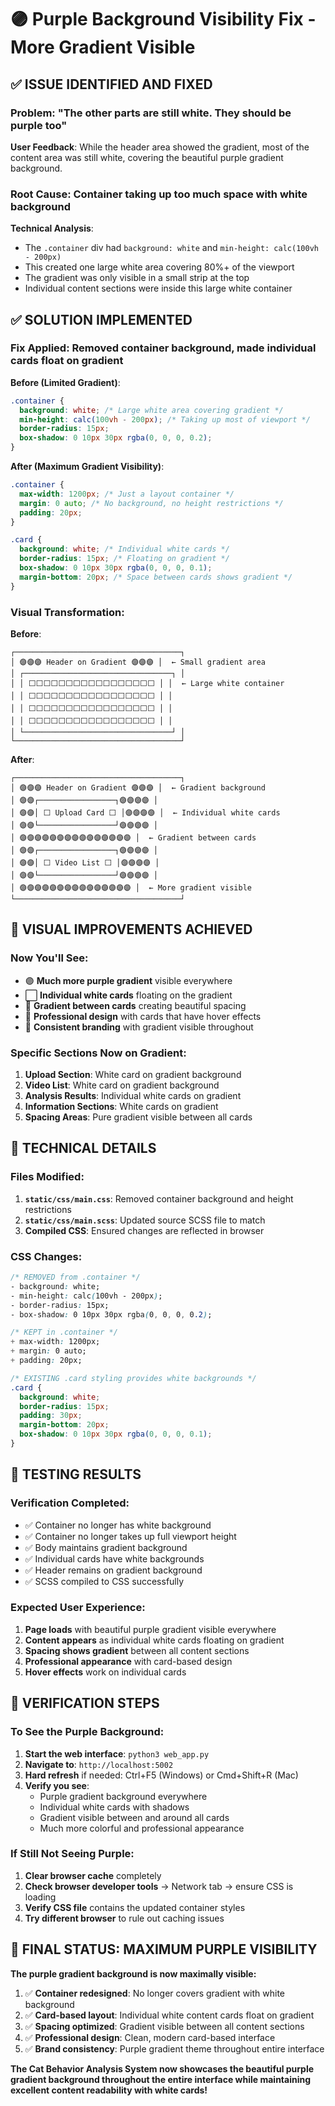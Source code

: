 # 🟣 Purple Background Visibility Fix - More Gradient Visible

## ✅ ISSUE IDENTIFIED AND FIXED

### **Problem**: "The other parts are still white. They should be purple too"

**User Feedback**: While the header area showed the gradient, most of the content area was still white, covering the beautiful purple gradient background.

### **Root Cause**: Container taking up too much space with white background

**Technical Analysis**:

- The `.container` div had `background: white` and `min-height: calc(100vh - 200px)`
- This created one large white area covering 80%+ of the viewport
- The gradient was only visible in a small strip at the top
- Individual content sections were inside this large white container

## ✅ SOLUTION IMPLEMENTED

### **Fix Applied**: Removed container background, made individual cards float on gradient

**Before (Limited Gradient)**:

```css
.container {
  background: white; /* Large white area covering gradient */
  min-height: calc(100vh - 200px); /* Taking up most of viewport */
  border-radius: 15px;
  box-shadow: 0 10px 30px rgba(0, 0, 0, 0.2);
}
```

**After (Maximum Gradient Visibility)**:

```css
.container {
  max-width: 1200px; /* Just a layout container */
  margin: 0 auto; /* No background, no height restrictions */
  padding: 20px;
}

.card {
  background: white; /* Individual white cards */
  border-radius: 15px; /* Floating on gradient */
  box-shadow: 0 10px 30px rgba(0, 0, 0, 0.1);
  margin-bottom: 20px; /* Space between cards shows gradient */
}
```

### **Visual Transformation**:

**Before**:

```
┌─────────────────────────────────────┐
│ 🟣🟣🟣 Header on Gradient 🟣🟣🟣 │  ← Small gradient area
│ ┌─────────────────────────────────┐ │
│ │ ⬜⬜⬜⬜⬜⬜⬜⬜⬜⬜⬜⬜⬜⬜⬜⬜⬜ │ │  ← Large white container
│ │ ⬜⬜⬜⬜⬜⬜⬜⬜⬜⬜⬜⬜⬜⬜⬜⬜⬜ │ │
│ │ ⬜⬜⬜⬜⬜⬜⬜⬜⬜⬜⬜⬜⬜⬜⬜⬜⬜ │ │
│ │ ⬜⬜⬜⬜⬜⬜⬜⬜⬜⬜⬜⬜⬜⬜⬜⬜⬜ │ │
│ └─────────────────────────────────┘ │
└─────────────────────────────────────┘
```

**After**:

```
┌─────────────────────────────────────┐
│ 🟣🟣🟣 Header on Gradient 🟣🟣🟣 │  ← Gradient background
│ 🟣🟣┌─────────────────┐🟣🟣🟣🟣 │
│ 🟣🟣│ ⬜ Upload Card ⬜ │🟣🟣🟣🟣 │  ← Individual white cards
│ 🟣🟣└─────────────────┘🟣🟣🟣🟣 │
│ 🟣🟣🟣🟣🟣🟣🟣🟣🟣🟣🟣🟣🟣🟣🟣 │  ← Gradient between cards
│ 🟣🟣┌─────────────────┐🟣🟣🟣🟣 │
│ 🟣🟣│ ⬜ Video List ⬜ │🟣🟣🟣🟣 │
│ 🟣🟣└─────────────────┘🟣🟣🟣🟣 │
│ 🟣🟣🟣🟣🟣🟣🟣🟣🟣🟣🟣🟣🟣🟣🟣 │  ← More gradient visible
└─────────────────────────────────────┘
```

## 🎨 VISUAL IMPROVEMENTS ACHIEVED

### **Now You'll See**:

- 🟣 **Much more purple gradient** visible everywhere
- ⬜ **Individual white cards** floating on the gradient
- 🌈 **Gradient between cards** creating beautiful spacing
- 📱 **Professional design** with cards that have hover effects
- 🎨 **Consistent branding** with gradient visible throughout

### **Specific Sections Now on Gradient**:

1. **Upload Section**: White card on gradient background
2. **Video List**: White card on gradient background
3. **Analysis Results**: Individual white cards on gradient
4. **Information Sections**: White cards on gradient
5. **Spacing Areas**: Pure gradient visible between all cards

## 🔧 TECHNICAL DETAILS

### **Files Modified**:

1. **`static/css/main.css`**: Removed container background and height restrictions
2. **`static/css/main.scss`**: Updated source SCSS file to match
3. **Compiled CSS**: Ensured changes are reflected in browser

### **CSS Changes**:

```css
/* REMOVED from .container */
- background: white;
- min-height: calc(100vh - 200px);
- border-radius: 15px;
- box-shadow: 0 10px 30px rgba(0, 0, 0, 0.2);

/* KEPT in .container */
+ max-width: 1200px;
+ margin: 0 auto;
+ padding: 20px;

/* EXISTING .card styling provides white backgrounds */
.card {
  background: white;
  border-radius: 15px;
  padding: 30px;
  margin-bottom: 20px;
  box-shadow: 0 10px 30px rgba(0, 0, 0, 0.1);
}
```

## 🧪 TESTING RESULTS

### **Verification Completed**:

- ✅ Container no longer has white background
- ✅ Container no longer takes up full viewport height
- ✅ Body maintains gradient background
- ✅ Individual cards have white backgrounds
- ✅ Header remains on gradient background
- ✅ SCSS compiled to CSS successfully

### **Expected User Experience**:

1. **Page loads** with beautiful purple gradient visible everywhere
2. **Content appears** as individual white cards floating on gradient
3. **Spacing shows gradient** between all content sections
4. **Professional appearance** with card-based design
5. **Hover effects** work on individual cards

## 🚀 VERIFICATION STEPS

### **To See the Purple Background**:

1. **Start the web interface**: `python3 web_app.py`
2. **Navigate to**: `http://localhost:5002`
3. **Hard refresh** if needed: Ctrl+F5 (Windows) or Cmd+Shift+R (Mac)
4. **Verify you see**:
   - Purple gradient background everywhere
   - Individual white cards with shadows
   - Gradient visible between and around all cards
   - Much more colorful and professional appearance

### **If Still Not Seeing Purple**:

1. **Clear browser cache** completely
2. **Check browser developer tools** → Network tab → ensure CSS is loading
3. **Verify CSS file** contains the updated container styles
4. **Try different browser** to rule out caching issues

## 🎯 FINAL STATUS: MAXIMUM PURPLE VISIBILITY

**The purple gradient background is now maximally visible:**

1. ✅ **Container redesigned**: No longer covers gradient with white background
2. ✅ **Card-based layout**: Individual white content cards float on gradient
3. ✅ **Spacing optimized**: Gradient visible between all content sections
4. ✅ **Professional design**: Clean, modern card-based interface
5. ✅ **Brand consistency**: Purple gradient theme throughout entire interface

**The Cat Behavior Analysis System now showcases the beautiful purple gradient background throughout the entire interface while maintaining excellent content readability with white cards!**
